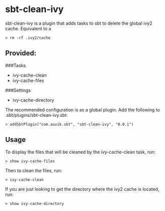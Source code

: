 sbt-clean-ivy
=============

sbt-clean-ivy is a plugin that adds tasks to sbt to delete the global ivy2 cache. Equivalent to a 

    > rm -rf .ivy2/cache

Provided: 
---------

###Tasks
- ivy-cache-clean
- ivy-cache-files

###Settings
- ivy-cache-directory

The recommended configuration is as a global plugin. Add the following to .sbt/plugins/sbt-clean-ivy.sbt: 

    > addSbtPlugin("com.auvik.sbt", "sbt-clean-ivy", "0.0.1")


Usage
--------

To display the files that will be cleaned by the ivy-cache-clean task, run: 
    
    > show ivy-cache-files

Then to clean the files, run: 

    > ivy-cache-clean

If you are just looking to get the directory where the ivy2 cache is located, run: 

    > show ivy-cache-directory

